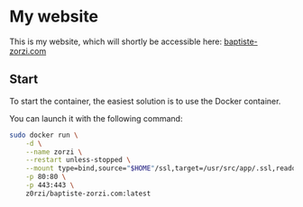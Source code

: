 # My website


This is my website, which will shortly be accessible here: [baptiste-zorzi.com](https://baptiste-zorzi.com)


## Start

To start the container, the easiest solution is to use the Docker container.

You can launch it with the following command:
```bash
sudo docker run \
	-d \
	--name zorzi \
	--restart unless-stopped \
	--mount type=bind,source="$HOME"/ssl,target=/usr/src/app/.ssl,readonly \
	-p 80:80 \
	-p 443:443 \
	z0rzi/baptiste-zorzi.com:latest
```
